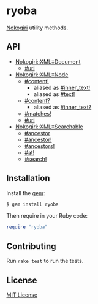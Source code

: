# ryoba

[Nokogiri](https://rubygems.org/gems/nokogiri) utility methods.


## API

- [Nokogiri::XML::Document](https://www.rubydoc.info/gems/ryoba/Nokogiri/XML/Document)
  - [#uri](https://www.rubydoc.info/gems/ryoba/Nokogiri/XML/Document:uri)
- [Nokogiri::XML::Node](https://www.rubydoc.info/gems/ryoba/Nokogiri/XML/Node)
  - [#content!](https://www.rubydoc.info/gems/ryoba/Nokogiri/XML/Node:content%21)
    - aliased as [#inner_text!](https://www.rubydoc.info/gems/ryoba/Nokogiri/XML/Node:inner_text%21)
    - aliased as [#text!](https://www.rubydoc.info/gems/ryoba/Nokogiri/XML/Node:text%21)
  - [#content?](https://www.rubydoc.info/gems/ryoba/Nokogiri/XML/Node:content%3F)
    - aliased as [#inner_text?](https://www.rubydoc.info/gems/ryoba/Nokogiri/XML/Node:inner_text%3F)
  - [#matches!](https://www.rubydoc.info/gems/ryoba/Nokogiri/XML/Node:matches%21)
  - [#uri](https://www.rubydoc.info/gems/ryoba/Nokogiri/XML/Node:uri)
- [Nokogiri::XML::Searchable](https://www.rubydoc.info/gems/ryoba/Nokogiri/XML/Searchable)
  - [#ancestor](https://www.rubydoc.info/gems/ryoba/Nokogiri/XML/Searchable:ancestor)
  - [#ancestor!](https://www.rubydoc.info/gems/ryoba/Nokogiri/XML/Searchable:ancestor%21)
  - [#ancestors!](https://www.rubydoc.info/gems/ryoba/Nokogiri/XML/Searchable:ancestors%21)
  - [#at!](https://www.rubydoc.info/gems/ryoba/Nokogiri/XML/Searchable:at%21)
  - [#search!](https://www.rubydoc.info/gems/ryoba/Nokogiri/XML/Searchable:search%21)


## Installation

Install the [gem](https://rubygems.org/gems/ryoba):

```bash
$ gem install ryoba
```

Then require in your Ruby code:

```ruby
require "ryoba"
```


## Contributing

Run `rake test` to run the tests.


## License

[MIT License](LICENSE.txt)
